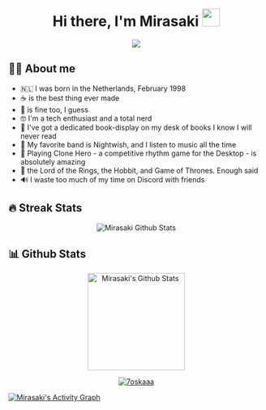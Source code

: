 <h1 align="center">
  Hi there, I'm Mirasaki <img src="https://media.giphy.com/media/hvRJCLFzcasrR4ia7z/giphy.gif" width="35">
</h1>
<p align="center">
  <a href="https://git.io/typing-svg"><img src="https://readme-typing-svg.herokuapp.com?font=prompt&size=25&duration=3000&lines=From+hobbyist+to+full-stack"></a>
</p>

## :sassy_man:  About me
- &#x1f1f3;&#x1f1f1;  I was born in the Netherlands, February 1998
- ☕ is the best thing ever made
- 🍵 is fine too, I guess
- 🤓 I'm a tech enthusiast and a total nerd
- 📖 I've got a dedicated book-display on my desk of books I know I will never read
- 🎵 My favorite band is Nightwish, and I listen to music all the time
- 🎸 Playing Clone Hero - a competitive rhythm game for the Desktop - is absolutely amazing
- 🧙 the Lord of the Rings, the Hobbit, and Game of Thrones. Enough said
- 🔊 I waste too much of my time on Discord with friends

## 🔥 Streak Stats
<p align="center"><img src="https://github-readme-streak-stats.herokuapp.com?user=Mirasaki&theme=github-dark&hide_border=true&background=DD272702" alt="Mirasaki Github Stats" /></p>

## 📊 Github Stats
  <p align="center">
    <a href="https://github.com/anuraghazra/github-readme-stats"><img alt="Mirasaki's Github Stats" src="https://github-readme-stats.vercel.app/api?username=Mirasaki&show_icons=true&count_private=true&theme=algolia" height="192px"/></a>
</p>
<p align="center"> <a href="https://github.com/ryo-ma/github-profile-trophy"><img src="https://github-profile-trophy.vercel.app/?username=Mirasaki&layout=compact&theme=algolia" alt="7oskaaa" /></a> </p>
 <a href="https://github.com/Mirasaki"><img alt="Mirasaki's Activity Graph" src="https://activity-graph.herokuapp.com/graph?username=Mirasaki&custom_title=Mirasaki's%20Contribution%20Graph&theme=react-dark" /></a>
